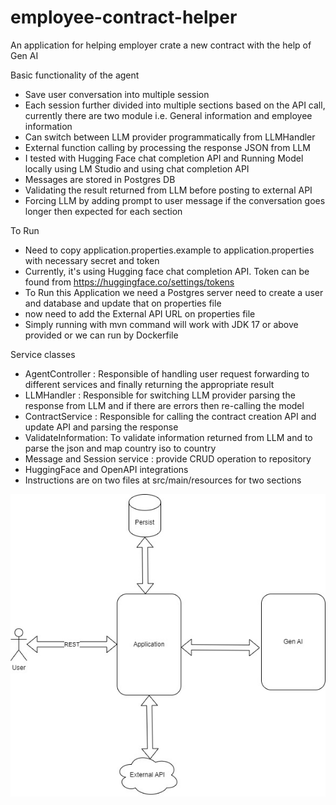 # employee-contract-helper
An application for helping employer crate a new contract with the help of Gen AI

Basic functionality of the agent
- Save user conversation into multiple session
- Each session further divided into multiple sections based on the API call, currently there are two module i.e. General information
    and employee information
- Can switch between LLM provider programmatically from LLMHandler
- External function calling by processing the response JSON from LLM
- I tested with Hugging Face chat completion API and Running Model locally using LM Studio and using chat completion API
- Messages are stored in Postgres DB
- Validating the result returned from LLM before posting to external API
- Forcing LLM by adding prompt to user message if the conversation goes longer then expected for each section

To Run
- Need to copy application.properties.example to application.properties with necessary secret and token
- Currently, it's using Hugging face chat completion API. Token can be found from https://huggingface.co/settings/tokens
- To Run this Application we need a Postgres server need to create a user and database and update that on properties file
- now need to add the External API URL on properties file
- Simply running with mvn command will work with JDK 17 or above provided or we can run by Dockerfile

Service classes
- AgentController : Responsible of handling user request forwarding to different services and finally returning the appropriate result
- LLMHandler : Responsible for switching LLM provider parsing the response from LLM and if there are errors then re-calling the model
- ContractService : Responsible for calling the contract creation API and update API and parsing the response
- ValidateInformation: To validate information returned from LLM and to parse the json and map country iso to country
- Message and Session service : provide CRUD operation to repository
- HuggingFace and OpenAPI integrations
- Instructions are on two files at src/main/resources for two sections




![alt text](https://github.com/youghimire/employee-contract-helper/blob/main/Agent_eor.jpg)
